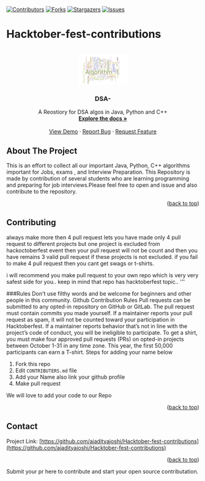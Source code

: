 
<div id="top"></div>

[![Contributors][contributors-shield]][contributors-url]
[![Forks][forks-shield]][forks-url]
[![Stargazers][stars-shield]][stars-url]
[![Issues][issues-shield]][issues-url]


# Hacktober-fest-contributions

<br />
<div align="center">
  <a href="https://github.com/ajadityajoshi/Hacktober-fest-contributions">
    <img src="images/algo.jpg" alt="Logo" width="130" height="80">
  </a>

  <h3 align="center">DSA-</h3>

  <p align="center">
    A Reostiory for DSA algos in Java, Python and C++
    <br />
    <a href="https://github.com/ajadityajoshi/Hacktober-fest-contributions"><strong>Explore the docs »</strong></a>
    <br />
    <br />
    <a href="https://github.com/ajadityajoshi/Hacktober-fest-contributions">View Demo</a>
    ·
    <a href="https://github.com/ajadityajoshi/Hacktober-fest-contributions/issues">Report Bug</a>
    ·
    <a href="https://github.com/ajadityajoshi/Hacktober-fest-contributions/issues	">Request Feature</a>
  </p>
</div>


<!-- ABOUT THE PROJECT -->
## About The Project


This is an effort to collect all our important Java, Python, C++ algorithms important for Jobs, exams , and Interview Preparation. This Repository is made by contribution of several students who are learning programming and preparing for job interviews.Please feel free to open and issue and also contribute to the repository.
<p align="right">(<a href="#top">back to top</a>)</p>

<!-- CONTRIBUTING -->
## Contributing



always make more then 4 pull request
lets you have made only 4 pull request to different projects
but one project is excluded from hackoctoberfest event then your pull request will not be count and 
then you have remains 3 valid pull request if these projects is not excluded.
if you fail to make 4 pull request then you cant get swags or t-shirts.

i will recommend you make pull request to your own repo which is very very safest side for you..
keep in mind that repo has hacktoberfest topic..
'''

###Rules
Don't use filthy words and be welcome for beginners and other people in this community.
Github Contribution Rules
Pull requests can be submitted to any opted-in repository on GitHub or GitLab.
The pull request must contain commits you made yourself.
If a maintainer reports your pull request as spam, it will not be counted toward your participation in Hacktoberfest.
If a maintainer reports behavior that’s not in line with the project’s code of conduct, you will be ineligible to participate.
To get a shirt, you must make four approved pull requests (PRs) on opted-in projects between October 1-31 in any time zone.
This year, the first 50,000 participants can earn a T-shirt.
Steps for adding your name below

1. Fork this repo
2. Edit `CONTRIBUTERS.md` file
3. Add your Name also link your github profile
4. Make pull request

We will love to add your code to our Repo
<p align="right">(<a href="#top">back to top</a>)</p>

<!-- CONTACT -->
## Contact

 

Project Link: [https://github.com/ajadityajoshi/Hacktober-fest-contributions](https://github.com/ajadityajoshi/Hacktober-fest-contributions)

<p align="right">(<a href="#top">back to top</a>)</p>



<!-- MARKDOWN LINKS & IMAGES -->
<!-- https://www.markdownguide.org/basic-syntax/#reference-style-links -->
[contributors-shield]: https://img.shields.io/github/contributors/ajadityajoshi/Hacktober-fest-contributions.svg?style=for-the-badge
[contributors-url]: https://github.com/ajadityajoshi/Hacktober-fest-contributions/contributors
[forks-shield]: https://img.shields.io/github/forks/ajadityajoshi/Hacktober-fest-contributions.svg?style=for-the-badge
[forks-url]: https://github.com/ajadityajoshi/Hacktober-fest-contributions/network/members
[stars-shield]: https://img.shields.io/github/stars/ajadityajoshi/Hacktober-fest-contributions.svg?style=for-the-badge
[stars-url]: https://github.com/ajadityajoshi/Hacktober-fest-contributions/stargazers
[issues-shield]: https://img.shields.io/github/issues/ajadityajoshi/Hacktober-fest-contributions.svg?style=for-the-badge
[issues-url]: https://github.com/ajadityajoshi/Hacktober-fest-contributions/issues

Submit your pr here to contribute and start your open source contributation.

